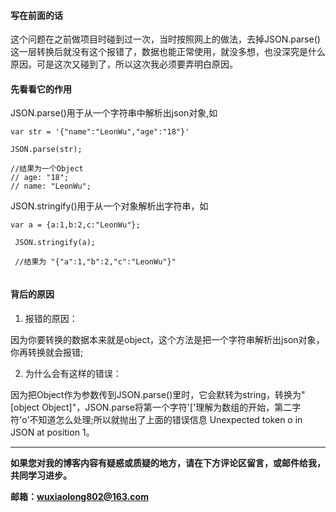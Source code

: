 #### 写在前面的话
这个问题在之前做项目时碰到过一次，当时按照网上的做法，去掉JSON.parse()这一层转换后就没有这个报错了，数据也能正常使用，就没多想，也没深究是什么原因。可是这次又碰到了，所以这次我必须要弄明白原因。
#### 先看看它的作用
JSON.parse()用于从一个字符串中解析出json对象,如

```
var str = '{"name":"LeonWu","age":"18"}'

JSON.parse(str);

//结果为一个Object
// age: "18";
// name: "LeonWu";
```
JSON.stringify()用于从一个对象解析出字符串，如

```
var a = {a:1,b:2,c:"LeonWu"};
 
 JSON.stringify(a);
 
 //结果为 "{"a":1,"b":2,"c":"LeonWu"}"
 
```
#### 背后的原因
1. 报错的原因：
  
因为你要转换的数据本来就是object，这个方法是把一个字符串解析出json对象，你再转换就会报错;

2. 为什么会有这样的错误：

因为把Object作为参数传到JSON.parse()里时，它会默转为string，转换为"[object Object]"，JSON.parse将第一个字符'['理解为数组的开始，第二字符'o'不知道怎么处理;所以就抛出了上面的错误信息 Unexpected token o in JSON at position 1。


---


**如果您对我的博客内容有疑惑或质疑的地方，请在下方评论区留言，或邮件给我，共同学习进步。**

**邮箱：wuxiaolong802@163.com**